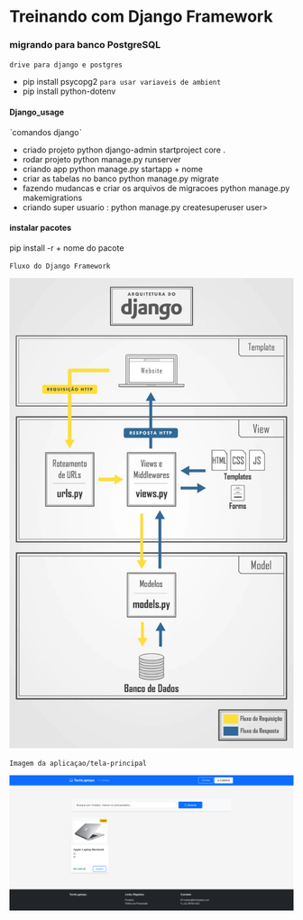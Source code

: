 # Treinando com Django Framework

### migrando para banco PostgreSQL
`drive para django e postgres`
- pip install psycopg2
`para usar variaveis de ambient`
- pip install python-dotenv

#### Django_usage

ˋcomandos djangoˋ

- criado projeto
  python django-admin startproject core .
- rodar projeto
  python manage.py runserver
- criando app
  python manage.py startapp + nome
- criar as tabelas no banco
  python manage.py migrate
- fazendo mudancas e criar os arquivos de migracoes
  python manage.py makemigrations
- criando super usuario :
  python manage.py createsuperuser user>


#### instalar pacotes
  pip install -r + nome do pacote

  `Fluxo do Django Framework`

  ![Fluxo-Django](https://github.com/davipythonweb/praticing_django_/blob/main/django-architecture.webp?raw=true)

 `Imagem da aplicaçao/tela-principal`

  ![tela-principal](aplication.png)